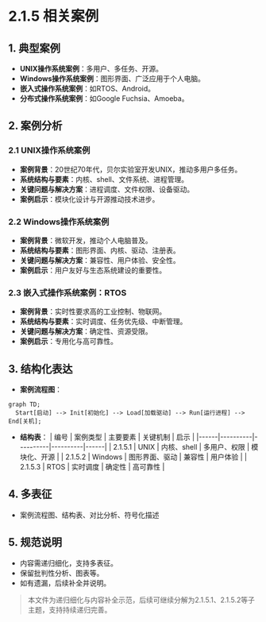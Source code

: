 # 2.1.5 相关案例

## 1. 典型案例

- **UNIX操作系统案例**：多用户、多任务、开源。
- **Windows操作系统案例**：图形界面、广泛应用于个人电脑。
- **嵌入式操作系统案例**：如RTOS、Android。
- **分布式操作系统案例**：如Google Fuchsia、Amoeba。

## 2. 案例分析

### 2.1 UNIX操作系统案例

- **案例背景**：20世纪70年代，贝尔实验室开发UNIX，推动多用户多任务。
- **系统结构与要素**：内核、shell、文件系统、进程管理。
- **关键问题与解决方案**：进程调度、文件权限、设备驱动。
- **案例启示**：模块化设计与开源推动技术进步。

### 2.2 Windows操作系统案例

- **案例背景**：微软开发，推动个人电脑普及。
- **系统结构与要素**：图形界面、内核、驱动、注册表。
- **关键问题与解决方案**：兼容性、用户体验、安全性。
- **案例启示**：用户友好与生态系统建设的重要性。

### 2.3 嵌入式操作系统案例：RTOS

- **案例背景**：实时性要求高的工业控制、物联网。
- **系统结构与要素**：实时调度、任务优先级、中断管理。
- **关键问题与解决方案**：确定性、资源受限。
- **案例启示**：专用化与高可靠性。

## 3. 结构化表达

- **案例流程图**：

```mermaid
graph TD;
  Start[启动] --> Init[初始化] --> Load[加载驱动] --> Run[运行进程] --> End[关机];
```

- **结构表**：
| 编号 | 案例类型 | 主要要素 | 关键机制 | 启示 |
|------|----------|----------|----------|------|
| 2.1.5.1 | UNIX | 内核、shell | 多用户、权限 | 模块化、开源 |
| 2.1.5.2 | Windows | 图形界面、驱动 | 兼容性 | 用户体验 |
| 2.1.5.3 | RTOS | 实时调度 | 确定性 | 高可靠性 |

## 4. 多表征

- 案例流程图、结构表、对比分析、符号化描述

## 5. 规范说明

- 内容需递归细化，支持多表征。
- 保留批判性分析、图表等。
- 如有遗漏，后续补全并说明。

> 本文件为递归细化与内容补全示范，后续可继续分解为2.1.5.1、2.1.5.2等子主题，支持持续递归完善。
